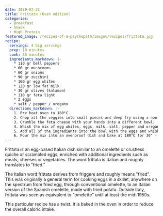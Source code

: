 ```yaml
---
date: 2020-02-21
title: Frittata (Oven edition)
categories:
  - Breakfast
  - Snack
  - High Protein
featured_image: /recipes-of-a-psychopath/images/recipes/frittata.jpg
recipe:
  servings: 4 big servings
  prep: 10 minutes
  cook: 35 minutes
  ingredients_markdown: |-
    * 110 gr bell peppers
    * 60 gr mushrooms
    * 60 gr onions
    * 90 gr zucchini
    * 160 gr egg whites
    * 120 gr low fat milk
    * 30 gr olives (kalamon)
    * 110 gr feta light
    * 2 eggs
    * salt / pepper / oregano
  directions_markdown: |-
    1. Pre heat oven to 180°C.
    2. Chop all the veggies into small pieces and deep fry using a non-stick frying pan (you can add olive oil but it is not necessary because all of the veggies have their own liquids). Afterwards, put all of the veggies into a bowl to cool down for 5 mins.
    3. Crumble the feta cheese with your hands into a different bowl.
    4. Whisk the mix of egg whites, eggs, milk, salt, pepper and oregano into a different bowl.
    5. Add all of the ingredients into the bowl with the eggs and whisk the mix until all of the ingredients are merged.
    6. Pour the mix into an ovenproof dish and bake at 180°C for 30' - 35' (It doesn't hurt to keep an eye in the oven every now and then :) ).
---
```

Frittata is an egg-based Italian dish similar to an omelette or crustless quiche or scrambled eggs, enriched with additional ingredients such as meats, cheeses or vegetables. The word frittata is Italian and roughly translates to "fried."

The Italian word frittata derives from friggere and roughly means "fried". This was originally a general term for cooking eggs in a skillet, anywhere on the spectrum from fried egg, through conventional omelette, to an Italian version of the Spanish omelette, made with fried potato. Outside Italy, frittata was seen as equivalent to "omelette" until at least the mid-1950s.

This particular recipe has a twist. It is baked in the oven in order to reduce the overall caloric intake. 

